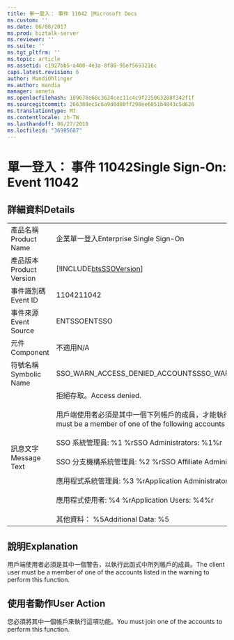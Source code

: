 ```yaml
---
title: 單一登入： 事件 11042 |Microsoft Docs
ms.custom: ''
ms.date: 06/08/2017
ms.prod: biztalk-server
ms.reviewer: ''
ms.suite: ''
ms.tgt_pltfrm: ''
ms.topic: article
ms.assetid: c1927bb5-a400-4e3a-8f80-95ef5693216c
caps.latest.revision: 6
author: MandiOhlinger
ms.author: mandia
manager: anneta
ms.openlocfilehash: 109678e68c3624cec11c4c9f235063288f342f1f
ms.sourcegitcommit: 266308ec5c6a9d8d80ff298ee6051b4843c5d626
ms.translationtype: MT
ms.contentlocale: zh-TW
ms.lasthandoff: 06/27/2018
ms.locfileid: "36985687"
---
```

# <a name="single-sign-on-event-11042"></a><span data-ttu-id="4da75-102">單一登入： 事件 11042</span><span class="sxs-lookup"><span data-stu-id="4da75-102">Single Sign-On: Event 11042</span></span>
## <a name="details"></a><span data-ttu-id="4da75-103">詳細資料</span><span class="sxs-lookup"><span data-stu-id="4da75-103">Details</span></span>  
  
|                 |                                                                                                                                                                                                                                                                                                                               |
|-----------------|-------------------------------------------------------------------------------------------------------------------------------------------------------------------------------------------------------------------------------------------------------------------------------------------------------------------------------|
|  <span data-ttu-id="4da75-104">產品名稱</span><span class="sxs-lookup"><span data-stu-id="4da75-104">Product Name</span></span>   |                                                                                                                                                   <span data-ttu-id="4da75-105">企業單一登入</span><span class="sxs-lookup"><span data-stu-id="4da75-105">Enterprise Single Sign-On</span></span>                                                                                                                                                   |
| <span data-ttu-id="4da75-106">產品版本</span><span class="sxs-lookup"><span data-stu-id="4da75-106">Product Version</span></span> |                                                                                                                                  [!INCLUDE[btsSSOVersion](../includes/btsssoversion-md.md)]                                                                                                                                   |
|    <span data-ttu-id="4da75-107">事件識別碼</span><span class="sxs-lookup"><span data-stu-id="4da75-107">Event ID</span></span>     |                                                                                                                                                             <span data-ttu-id="4da75-108">11042</span><span class="sxs-lookup"><span data-stu-id="4da75-108">11042</span></span>                                                                                                                                                             |
|  <span data-ttu-id="4da75-109">事件來源</span><span class="sxs-lookup"><span data-stu-id="4da75-109">Event Source</span></span>   |                                                                                                                                                            <span data-ttu-id="4da75-110">ENTSSO</span><span class="sxs-lookup"><span data-stu-id="4da75-110">ENTSSO</span></span>                                                                                                                                                             |
|    <span data-ttu-id="4da75-111">元件</span><span class="sxs-lookup"><span data-stu-id="4da75-111">Component</span></span>    |                                                                                                                                                              <span data-ttu-id="4da75-112">不適用</span><span class="sxs-lookup"><span data-stu-id="4da75-112">N/A</span></span>                                                                                                                                                              |
|  <span data-ttu-id="4da75-113">符號名稱</span><span class="sxs-lookup"><span data-stu-id="4da75-113">Symbolic Name</span></span>  |                                                                                                                                                <span data-ttu-id="4da75-114">SSO_WARN_ACCESS_DENIED_ACCOUNTS</span><span class="sxs-lookup"><span data-stu-id="4da75-114">SSO_WARN_ACCESS_DENIED_ACCOUNTS</span></span>                                                                                                                                                |
|  <span data-ttu-id="4da75-115">訊息文字</span><span class="sxs-lookup"><span data-stu-id="4da75-115">Message Text</span></span>   | <span data-ttu-id="4da75-116">拒絕存取。</span><span class="sxs-lookup"><span data-stu-id="4da75-116">Access denied.</span></span><br /><br /> <span data-ttu-id="4da75-117">用戶端使用者必須是其中一個下列帳戶的成員，才能執行此 function.%r</span><span class="sxs-lookup"><span data-stu-id="4da75-117">The client user must be a member of one of the following accounts to perform this function.%r</span></span><br /><br /> <span data-ttu-id="4da75-118">SSO 系統管理員: %1 %r</span><span class="sxs-lookup"><span data-stu-id="4da75-118">SSO Administrators: %1%r</span></span><br /><br /> <span data-ttu-id="4da75-119">SSO 分支機構系統管理員: %2 %r</span><span class="sxs-lookup"><span data-stu-id="4da75-119">SSO Affiliate Administrators: %2%r</span></span><br /><br /> <span data-ttu-id="4da75-120">應用程式系統管理員: %3 %r</span><span class="sxs-lookup"><span data-stu-id="4da75-120">Application Administrators: %3%r</span></span><br /><br /> <span data-ttu-id="4da75-121">應用程式使用者: %4 %r</span><span class="sxs-lookup"><span data-stu-id="4da75-121">Application Users: %4%r</span></span><br /><br /> <span data-ttu-id="4da75-122">其他資料： %5</span><span class="sxs-lookup"><span data-stu-id="4da75-122">Additional Data: %5</span></span> |
  
## <a name="explanation"></a><span data-ttu-id="4da75-123">說明</span><span class="sxs-lookup"><span data-stu-id="4da75-123">Explanation</span></span>  
 <span data-ttu-id="4da75-124">用戶端使用者必須是其中一個警告，以執行此函式中所列帳戶的成員。</span><span class="sxs-lookup"><span data-stu-id="4da75-124">The client user must be a member of one of the accounts listed in the warning to perform this function.</span></span>  
  
## <a name="user-action"></a><span data-ttu-id="4da75-125">使用者動作</span><span class="sxs-lookup"><span data-stu-id="4da75-125">User Action</span></span>  
 <span data-ttu-id="4da75-126">您必須將其中一個帳戶來執行這項功能。</span><span class="sxs-lookup"><span data-stu-id="4da75-126">You must join one of the accounts to perform this function.</span></span>